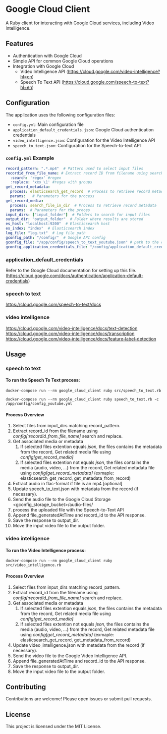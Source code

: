 
# Google Cloud Client

A Ruby client for interacting with Google Cloud services, including Video Intelligence.

## Features

- Authentication with Google Cloud
- Simple API for common Google Cloud operations
- Integration with Google Cloud  
  - Video Intelligence API (https://cloud.google.com/video-intelligence?hl=en)
  - Speech To Text API (https://cloud.google.com/speech-to-text?hl=en)

## Configuration

The application uses the following configuration files:

- `config.yml`: Main configuration file
- `application_default_credentials.json`: Google Cloud authentication credentials
- `video_intelligence.json`: Configuration for the Video Intelligence API
- `speech_to_text.json`: Configuration for the Speech-to-text API

### `config.yml` Example
```yaml
record_pattern: ".*.mp4"  # Pattern used to select input files
recordid_from_file_name: # Extract record ID from filename using search and replace
  :search: 'regex' #regex 
  :replace: 'xxx_\1' #reges with groups
get_record_metadata:
  process: elasticsearch_get_record  # Process to retrieve record metadata
  params:   # Parameters for the process
get_record_media:
  process: search_file_in_dir  # Process to retrieve record metadata
  params:  # Parameters for the proces
input_dirs: ["input_folder"]  # Folders to search for input files
output_dir: "output_folder"  # Folder where results are stored
es_host: "localhost:9200"  # Elasticsearch host
es_index: "index"  # Elasticsearch index
log_file: "log.txt"  # Log file path
gconfig_path: "/config/"  # Google API config
gconfig_file: "/app/config/speech_to_text_youtube.json" # path to the config file for the Google API Client
gconfig_application_credentials_file: "/config/application_default_credentials.json"  # Auth credentials
```

### application_default_credentials
Refer to the Google Cloud documentation for setting up this file. (https://cloud.google.com/docs/authentication/application-default-credentials)


### speech to text
https://cloud.google.com/speech-to-text/docs  

### video intelligence
https://cloud.google.com/video-intelligence/docs/text-detection  
https://cloud.google.com/video-intelligence/docs/transcription  
https://cloud.google.com/video-intelligence/docs/feature-label-detection  

## Usage


### speech to text
#### To run the Speech To Text process:  
```shell
docker-compose run --rm google_cloud_client ruby src/speech_to_text.rb

docker-compose run --rm google_cloud_client ruby speech_to_text.rb -c /app/config/config_youtube.yml

```

#### Process Overview
1. Select files from input_dirs matching record_pattern.
2. Extract record_id from the filename using *config[:recordid_from_file_name]* search and replace.   
3. Get associated media or metadata  
    1. If selected files extention equals *json*, the files contains the metadata from the record, Get related media file using *config[get_record_media]*  
    2. If selected files extention not equals *json*, the files contains the media  (audio, video, ...) from the record, Get related metadata file using *config[get_record_metadata]* (exmaple: elasticsearch_get_record, get_metadata_from_record)  
4. Extract audio in flac-format if file is an mp4 [optional]
5. Update speech_to_text.json with metadata from the record (if necessary).
6. Send the audio file to the Google Cloud Storage <gconfig_storage_bucket>/audio-files/
7. process the uploaded file with the Speech-to-Text API
8. Append file_generatedAtTime and record_id to the API response.
9. Save the response to output_dir.
10. Move the input video file to the output folder.


### video intelligence
#### To run the Video Intelligence process:  
```shell
docker-compose run --rm google_cloud_client ruby src/video_intelligence.rb 

```

#### Process Overview
1. Select files from input_dirs matching record_pattern.
2. Extract record_id from the filename using *config[:recordid_from_file_name]* search and replace.   
3. Get associated media or metadata  
    1. If selected files extention equals *json*, the files contains the metadata from the record, Get related media file using *config[get_record_media]*  
    2. If selected files extention not equals *json*, the files contains the media  (audio, video, ...) from the record, Get related metadata file using *config[get_record_metadata]* (exmaple: elasticsearch_get_record, get_metadata_from_record)  
4. Update video_intelligence.json with metadata from the record (if necessary).
5. Send the video file to the Google Video Intelligence API.
6. Append file_generatedAtTime and record_id to the API response.
7. Save the response to output_dir.
8. Move the input video file to the output folder.



## Contributing

Contributions are welcome! Please open issues or submit pull requests.

## License

This project is licensed under the MIT License.